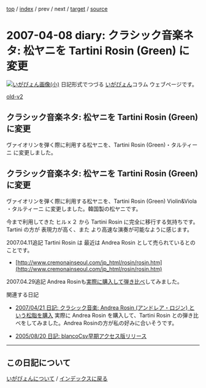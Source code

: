 [top](https://igapyon.github.io/diary/) 
 / [index](https://igapyon.github.io/diary/2007/index.html) 
 / prev 
 / next 
 / [target](https://igapyon.github.io/diary/2007/ig070408.html) 
 / [source](https://github.com/igapyon/diary/blob/gh-pages/2007/ig070408.html.src.md) 

2007-04-08 diary: クラシック音楽ネタ: 松ヤニを Tartini Rosin (Green) に変更
=====================================================================================================
[![いがぴょん画像(小)](https://igapyon.github.io/diary/images/iga200306s.jpg "いがぴょん")](https://igapyon.github.io/diary/memo/memoigapyon.html) 日記形式でつづる [いがぴょん](https://igapyon.github.io/diary/memo/memoigapyon.html)コラム ウェブページです。

[old-v2](ig070408-orig.html)

## クラシック音楽ネタ: 松ヤニを Tartini Rosin (Green) に変更

ヴァイオリンを弾く際に利用する松ヤニを、Tartini Rosin (Green)・タルティーニ に変更しました。


## クラシック音楽ネタ: 松ヤニを Tartini Rosin (Green) に変更

ヴァイオリンを弾く際に利用する松ヤニを、Tartini Rosin (Green) Violin&Viola ・タルティーニ に変更しました。韓国製の松ヤニです。

今まで利用してきた ヒルｘ２ から Tartini Rosin に完全に移行する気持ちです。Tartini の方が 表現力が高く、また より高速な演奏が可能なように感じます。

2007.04.11追記 Tartini Rosin は 最近は Andrea Rosin として売られているとのことです。

* [http://www.cremonainseoul.com/jp_html/rosin/rosin.htm](http://www.cremonainseoul.com/jp_html/rosin/rosin.htm)

2007.04.29追記 Andrea Rosinも[実際に購入して弾き比べ](ig070421.html)してみました。

関連する日記

* [2007/04/21 日記: クラシック音楽: Andrea Rosin (アンドレア・ロジン) という松脂を購入](ig070421.html)
  実際に Andrea Rosin を購入して、Tartini Rosin との弾き比べをしてみました。Andrea Rosinの方が私の好みに合いそうです。
  
* [2005/08/20 日記: blancoCsv早期アクセス版リリース](../2005/ig050820.html)

----------------------------------------------------------------------------------------------------

## この日記について
[いがぴょんについて](https://igapyon.github.io/diary/memo/memoigapyon.html) / [インデックスに戻る](https://igapyon.github.io/diary/idxall.html)
